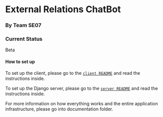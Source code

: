 # External Relations ChatBot

### By Team SE07

### Current Status
Beta 


#### How to set up
To set up the client, please go to the [```client README```](client/README.md) and read the instructions inside.

To set up the Django server, please go to the [```server README```](server/README.md) and read the instructions inside.

For more information on how everything works and the entire application infrastructure, please go into 
documentation folder.
